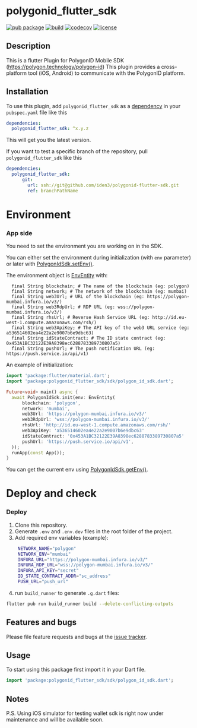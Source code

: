 # polygonid_flutter_sdk

[![pub package](https://img.shields.io/badge/pub-2.1.1-orange)](https://pub.dev/packages/polygonid_flutter_sdk)
[![build](https://github.com/iden3/polygonid-flutter-sdk/workflows/polygonid_flutter_sdk/badge.svg)](https://github.com/iden3/polygonid-flutter-sdk/actions?query=workflow%3Apolygonid_flutter_sdk)
[![codecov](https://codecov.io/gh/iden3/polygonid-flutter-sdk/branch/develop/graph/badge.svg?token=0SI0XWGXKL)](https://codecov.io/gh/iden3/polygonid-flutter-sdk)
[![license](https://img.shields.io/badge/License-agpl-blue.svg)](https://github.com/iden3/polygonid-flutter-sdk/blob/master/LICENSE)

## Description

This is a flutter Plugin for PolygonID Mobile SDK (https://polygon.technology/polygon-id) This plugin provides a cross-platform tool (iOS, Android) to communicate with the PolygonID platform.

## Installation

To use this plugin, add `polygonid_flutter_sdk` as a [dependency](https://flutter.io/using-packages/) in your `pubspec.yaml` file like this

```yaml
dependencies:
  polygonid_flutter_sdk: ^x.y.z
```
This will get you the latest version.

If you want to test a specific branch of the repository, pull `polygonid_flutter_sdk` like this

```yaml
dependencies:
  polygonid_flutter_sdk:
      git:
        url: ssh://git@github.com/iden3/polygonid-flutter-sdk.git
        ref: branchPathName
```

# Environment
### App side
You need to set the environment you are working on in the SDK.

You can either set the environment during initialization (with `env` parameter) or later with [PolygonIdSdk.setEnv()](lib/sdk/polygon_id_sdk.dart#L62).

The environment object is [EnvEntity](lib/common/domain/entities/env_entity.dart) with:
```
  final String blockchain; # The name of the blockchain (eg: polygon)
  final String network; # The network of the blockchain (eg: mumbai)
  final String web3Url; # URL of the blockchain (eg: https://polygon-mumbai.infura.io/v3/)
  final String web3RdpUrl; # RDP URL (eg: wss://polygon-mumbai.infura.io/v3/)
  final String rhsUrl; # Reverse Hash Service URL (eg: http://id.eu-west-1.compute.amazonaws.com/rsh/)
  final String web3ApiKey; # The API key of the web3 URL service (eg: a536514602ea4e22a2e9007b6e9dbc63)
  final String idStateContract; # The ID state contract (eg: 0x453A1BC32122E39A8398ec6288783389730807a5)
  final String pushUrl; # The push notification URL (eg: https://push.service.io/api/v1)
```

An example of initialization:
```dart
import 'package:flutter/material.dart';
import 'package:polygonid_flutter_sdk/sdk/polygon_id_sdk.dart';

Future<void> main() async {
  await PolygonIdSdk.init(env: EnvEntity(
      blockchain: 'polygon',
      network: 'mumbai',
      web3Url: 'https://polygon-mumbai.infura.io/v3/'
      web3RdpUrl: 'wss://polygon-mumbai.infura.io/v3/'
      rhsUrl: 'http://id.eu-west-1.compute.amazonaws.com/rsh/'
      web3ApiKey: 'a536514602ea4e22a2e9007b6e9dbc63'
      idStateContract: '0x453A1BC32122E39A8398ec6288783389730807a5'
      pushUrl: 'https://push.service.io/api/v1',
  ));
  runApp(const App());
}
```

You can get the current env using [PolygonIdSdk.getEnv()](lib/sdk/polygon_id_sdk.dart#L66).



# Deploy and check
### Deploy
1. Clone this repository.
2. Generate `.env` and `.env.dev` files in the root folder of the project.
3. Add required env variables (example):
   ```bash
    NETWORK_NAME="polygon"
    NETWORK_ENV="mumbai"
    INFURA_URL="https://polygon-mumbai.infura.io/v3/"
    INFURA_RDP_URL="wss://polygon-mumbai.infura.io/v3/"
    INFURA_API_KEY="secret"
    ID_STATE_CONTRACT_ADDR="sc_address"
    PUSH_URL="push_url"
   ```
4. run `build_runner` to generate `.g.dart` files:
```bash
flutter pub run build_runner build --delete-conflicting-outputs
```

## Features and bugs

Please file feature requests and bugs at the [issue tracker][tracker].

[tracker]: https://github.com/iden3/polygonid-flutter-sdk/issues

## Usage

To start using this package first import it in your Dart file.

```dart
import 'package:polygonid_flutter_sdk/sdk/polygon_id_sdk.dart';
```

## Notes

P.S. Using iOS simulator for testing wallet sdk is right now under maintenance and will be available soon.

